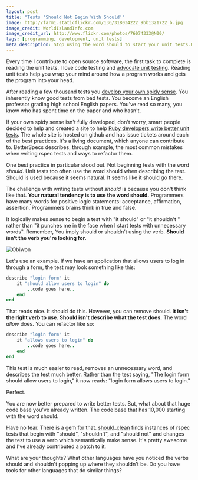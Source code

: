 ```yaml
---
layout: post
title: "Tests 'Should Not Begin With Should'"
image: http://farm1.staticflickr.com/136/318034222_9bb1321722_b.jpg
image_credit: WorldIslandInfo.com
image_credit_url: http://www.flickr.com/photos/76074333@N00/
tags: [programming, development, unit tests]
meta_description: Stop using the word should to start your unit tests.Use a descriptive verb instead.
---
```


Every time I contribute to open source software, the first task to complete is reading the unit tests. I love code testing and [advocate unit testing][2]. Reading unit tests help you wrap your mind around how a program works and gets the program into your head.

After reading a few thousand tests you [develop your own spidy sense][4]. You inherently know good tests from bad tests. You become an English professor grading high school English papers. You've read so many, you know who has spent time on the paper and who hasn't.

If your own spidy sense isn't fully developed, don't worry, smart people decided to help and created a site to help [Ruby developers write better unit tests][3]. The whole site is hosted on github and has issue tickets around each of the best practices. It's a living document, which anyone can contribute to. BetterSpecs describes, through example, the most common mistakes when writing rspec tests and ways to refactor them.

One best practice in particular stood out. Not beginning tests with the word _should_. Unit tests too often use the word should when describing the test. Should is used because it seems natural. It seems like it should go there.

The challenge with writing tests without _should_ is because you don't think like that. __Your natural tendency is to use the word should.__ Programmers have many words for positive logic statements: acceptance, affirmation, assertion. Programmers brains think in true and false.

It logically makes sense to begin a test with "it should" or "it shouldn't " rather than "it punches me in the face when I start tests with unnecessary words". Remember, You imply should or shouldn't using the verb. __Should isn't the verb you're looking for.__

![Obiwon](http://cdn.memegenerator.net/instances/400x/34740328.jpg)

Let's use an example. If we have an application that allows users to log in through a form, the test may look something like this:

```ruby
describe "login form" it
	it "should allow users to login" do
		..code goes here..
	end
end
```

That reads nice. It should do this. However, you can remove should. __It isn't the right verb to use. Should isn't describe what the test does.__ The word _allow_ does. You can refactor like so:

```ruby
describe "login form" it
	it "allows users to login" do
		..code goes here..
	end
end
```

This test is much easier to read, removes an unnecessary word, and describes the test much better. Rather than the test saying, "The login form should allow users to login," it now reads: "login form allows users to login."

Perfect.

You are now better prepared to write better tests. But, what about that huge code base you've already written. The code base that has 10,000 starting with the word should.

Have no fear. There is a gem for that. [should_clean][1] finds instances of rspec tests that begin with "should", "shouldn't", and "should not" and changes the test to use a verb which semantically make sense. It's pretty awesome and I've already contributed a patch to it.

What are your thoughts? What other languages have you noticed the verbs should and shouldn't popping up where they shouldn't be. Do you have tools for other languages that do similar things?

[1]: https://github.com/siyelo/should_clean
[2]: /2013/02/live-longer-by-writing-unit-tests/ "Unit Tests"
[3]: http://betterspecs.org
[4]: http://en.wikipedia.org/wiki/Spider-Man's_powers_and_equipment#Spider-sense "Spidey Sense"